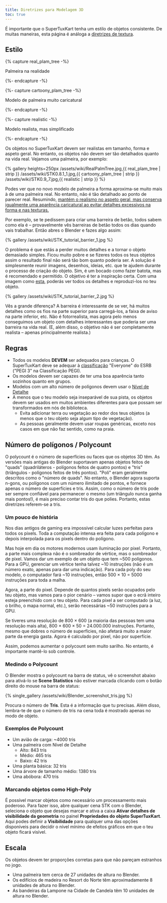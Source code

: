 ```yaml
---
title: Diretrizes para Modelagem 3D
toc: true
---
```

É importante que o SuperTuxKart tenha um estilo de objetos consistente. De muitas maneiras, esta página é análoga a [diretrizes de textura](Texture_Guidelines).

## Estilo

{% capture real_plam_tree -%}

Palmeira na realidade

{%- endcapture -%}

{%- capture cartoony_plam_tree -%}

Modelo de palmeira muito caricatural

{%- endcapture -%}

{%- capture realistic -%}

Modelo realista, mas simplificado

{%- endcapture -%}

Os objetos no SuperTuxKart devem ser realistas em tamanho, forma e aspeto geral. No entanto, os objetos não devem ser tão detalhados quanto na vida real. Vejamos uma palmeira, por exemplo:

{% gallery heights=250px
/assets/wiki/RealPalmTree.jpg,{{ real_plam_tree | strip }}
/assets/wiki/STK0.8.1_1.jpg,{{ cartoony_plam_tree | strip }}
/assets/wiki/STK0.9_7.jpg,{{ realistic | strip }}
%}

Podes ver que no novo modelo de palmeira a forma aproxima-se muito mais à de uma palmeira real. No entanto, não é tão detalhado ao ponto de parecer real. Resumindo, <u>mantém o realismo no aspeto geral, mas conserva igualmente uma aparência caricatural ao evitar detalhes excessivos na forma e nas texturas.</u>

Por exemplo, se te pedissem para criar uma barreira de betão, todos sabem como ela é – provavelmente vês barreiras de betão todos os dias quando vais trabalhar. Então abres o Blender e fazes algo assim:

{% gallery
/assets/wiki/STK_tutorial_barrier_1.jpg
%}

O problema é que estás a perder muitos detalhes e a tornar o objeto demasiado simples. Ficou muito pobre e se fizeres todos os teus objetos assim o resultado final não será tão bom quanto poderia ser. A solução é simplesmente reunir imagens, desenhos, ideias, etc. que te ajudem durante o processo de criação do objeto. Sim, é um bocado como fazer batota, mas é recomendado e permitido. O objetivo é ter a inspiração certa. Com uma imagem como [esta](https://upload.wikimedia.org/wikipedia/commons/thumb/9/9e/BarreiraNewJersey.JPG/1280px-BarreiraNewJersey.JPG), poderás ver todos os detalhes e reproduzi-los no teu objeto.

{% gallery
/assets/wiki/STK_tutorial_barrier_2.jpg
%}

Vês a grande diferença? A barreira é interessante de se ver, há muitos detalhes como os fios na parte superior para carregá-los, a faixa de aviso na parte inferior, etc. Não é fotorrealista, mas agora pelo menos conseguimos um objeto com detalhes interessantes que poderia ser uma barreira na vida real. (E, além disso, o objetivo não é ser completamente realista – apenas principalmente realista.)

## Regras

* Todos os modelos **DEVEM** ser adequados para crianças. O SuperTuxKart deve se adequar à [classificação](https://en.wikipedia.org/wiki/Entertainment_Software_Rating_Board#Ratings) "Everyone" do ESRB ("PEGI 3" na Classificação PEGI).
* Os modelos devem ser capazes de ter uma boa aparência tanto sozinhos quanto em grupos.
* Modelos com um alto número de polígonos devem usar o [Nível de Detalhe](Level_of_Detail)
* A menos que o teu modelo seja inseparável de sua pista, os objetos devem ser usados ​​em muitos ambientes diferentes para que possam ser transformados em nós de biblioteca.
    * Evita adicionar terra ou vegetação ao redor dos teus objetos (a menos que o teu objeto seja algum tipo de vegetação).
    * As pessoas geralmente devem usar roupas genéricas, exceto nos casos em que não faz sentido, como na praia.

## Número de polígonos / Polycount

O polycount é o número de superfícies ou faces que os objetos 3D têm. As versões mais antigas do Blender suportavam apenas objetos feitos de "quads" (quadriláteros - polígonos feitos de quatro pontos) e "tris" (triângulos - polígonos feitos de três pontos). "Poli" eram geralmente descritos como o "número de quads". No entanto, o Blender agora suporta n-gons, ou polígonos com um número ilimitado de pontos, e fornece apenas o número de superfícies e tris. Assim, como o número de tris pode ser sempre confiável para permanecer o mesmo (um triângulo nunca ganha mais pontos!), é mais preciso contar tris do que polies. Portanto, estas diretrizes referem-se a tris.

### Um pouco de história

Nos dias antigos de gaming era impossível calcular luzes perfeitas para todos os pixels. Toda a computação intensa era feita para cada polígono e depois interpolada para os pixels dentro do polígono.

Mas hoje em dia os motores modernos usam iluminação por pixel. Portanto, a parte mais complexa não é o sombreador de vértice, mas o sombreador de pixel. Vamos dar um exemplo de um objeto que tem ~500 polígonos. Para a GPU, gerenciar um vértice tenha talvez ~10 instruções (não é um número exato, apenas para dar uma indicação). Para cada poly do seu modelo, o computador fará ~10 instruções, então 500 × 10 = 5000 instruções para toda a malha.

Agora, a parte do pixel. Depende de quantos pixels serão ocupados pelo teu objeto, mas vamos para o pior cenário – vamos supor que o ecrã inteiro esteja preenchido com o teu objeto. Para cada pixel a ser computado (a luz, o brilho, o mapa normal, etc.), serão necessárias ~50 instruções para a GPU.

Se tiveres uma resolução de 800 × 600 (a maioria das pessoas tem uma resolução mais alta), 800 × 600 × 50 = 24.000.000 instruções. Portanto, mesmo que dobres o número de superfícies, não afetará muito a maior parte da energia gasta. Agora é calculado por pixel, não por superfície.

Assim, podemos aumentar o polycount sem muito sarilho. No entanto, é importante mantê-lo sob controle.

### Medindo o Polycount

O Blender mostra o polycount na barra de status, vê o screenshot abaixo para ativá-lo se **Scene Statistics** não estiver marcada clicando com o botão direito do mouse na barra de status:

{% single_gallery
/assets/wiki/Blender_screenshot_tris.jpg
%}

Procura o número de **Tris**. Esta é a informação que tu precisas. Além disso, lembra-te de que o número de tris na cena toda é mostrado apenas no modo de objeto.

### Exemplos de Polycount

* Um avião de carga: ~4000 tris
* Uma palmeira com Nível de Detalhe
    * Alto: 843 tris
    * Médio: 465 tris
    * Baixo: 42 tris
* Uma planta básica: 32 tris
* Uma árvore de tamanho médio: 1380 tris
* Uma abóbora: 470 tris

### Marcando objetos como High-Poly

É possível marcar objetos como necessário um processamento mais poderoso. Para fazer isso, abre qualquer cena STK com o Blender, seleciona o objeto que desejas marcar e ativa a caixa **Ativar detalhes de visibilidade da geometria** no painel **Propriedades do objeto SuperTuxKart**. Aqui podes definir a **Visibilidade** para qualquer uma das opções disponíveis para decidir o nível mínimo de efeitos gráficos em que o teu objeto ficará visível.

## Escala

Os objetos devem ter proporções corretas para que não pareçam estranhos no jogo.

* Uma palmeira tem cerca de 27 unidades de altura no Blender.
* Os edifícios de madeira no Resort do Norte têm aproximadamente 8 unidades de altura no Blender.
* As bandeiras da Lampone na Cidade de Candela têm 10 unidades de altura no Blender.
